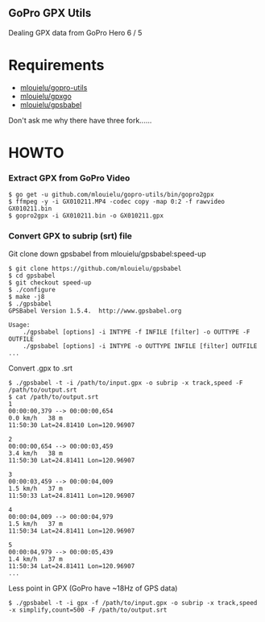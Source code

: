GoPro GPX Utils
---------------

Dealing GPX data from GoPro Hero 6 / 5

Requirements
============

* [mlouielu/gopro-utils](https://github.com/mlouielu/gopro-utils)
* [mlouielu/gpxgo](https://github.com/mlouielu/gpxgo)
* [mlouielu/gpsbabel](https://github.com/mlouielu/gpsbabel)

Don't ask me why there have three fork......

HOWTO
=====

### Extract GPX from GoPro Video

```
$ go get -u github.com/mlouielu/gopro-utils/bin/gopro2gpx
$ ffmpeg -y -i GX010211.MP4 -codec copy -map 0:2 -f rawvideo GX010211.bin
$ gopro2gpx -i GX010211.bin -o GX010211.gpx
```

### Convert GPX to subrip (srt) file


Git clone down gpsbabel from mlouielu/gpsbabel:speed-up

```
$ git clone https://github.com/mlouielu/gpsbabel
$ cd gpsbabel
$ git checkout speed-up
$ ./configure
$ make -j8
$ ./gpsbabel
GPSBabel Version 1.5.4.  http://www.gpsbabel.org

Usage:
    ./gpsbabel [options] -i INTYPE -f INFILE [filter] -o OUTTYPE -F OUTFILE
    ./gpsbabel [options] -i INTYPE -o OUTTYPE INFILE [filter] OUTFILE
...
```

Convert .gpx to .srt

```
$ ./gpsbabel -t -i /path/to/input.gpx -o subrip -x track,speed -F /path/to/output.srt
$ cat /path/to/output.srt
1
00:00:00,379 --> 00:00:00,654
0.0 km/h   38 m
11:50:30 Lat=24.81410 Lon=120.96907

2
00:00:00,654 --> 00:00:03,459
3.4 km/h   38 m
11:50:30 Lat=24.81411 Lon=120.96907

3
00:00:03,459 --> 00:00:04,009
1.5 km/h   37 m
11:50:33 Lat=24.81411 Lon=120.96907

4
00:00:04,009 --> 00:00:04,979
1.5 km/h   37 m
11:50:34 Lat=24.81411 Lon=120.96907

5
00:00:04,979 --> 00:00:05,439
1.4 km/h   37 m
11:50:34 Lat=24.81411 Lon=120.96907
...
```

Less point in GPX (GoPro have ~18Hz of GPS data)

```
$ ./gpsbabel -t -i gpx -f /path/to/input.gpx -o subrip -x track,speed -x simplify,count=500 -F /path/to/output.srt
```
